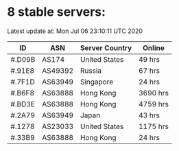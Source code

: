 # 8 stable servers:

Latest update at: Mon Jul 06 23:10:11 UTC 2020

| ID | ASN | Server Country | Online |
| -- | --- | -------------- | ------ |
| #.D09B | AS174 | United States | 49 hrs |
| #.91E8 | AS49392 | Russia | 67 hrs |
| #.7F1D | AS63949 | Singapore | 24 hrs |
| #.B6F8 | AS63888 | Hong Kong | 3690 hrs |
| #.BD3E | AS63888 | Hong Kong | 4759 hrs |
| #.2A79 | AS63949 | Japan | 43 hrs |
| #.1278 | AS23033 | United States | 1175 hrs |
| #.33B9 | AS63888 | Hong Kong | 24 hrs |

